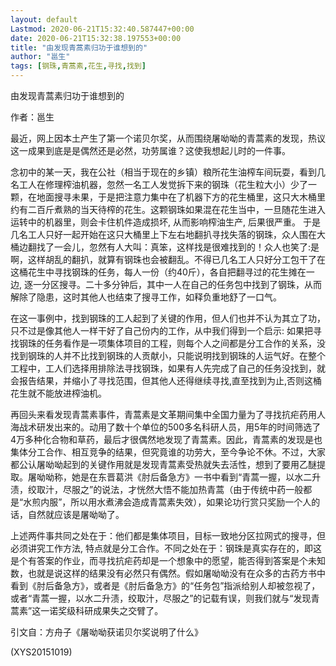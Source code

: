```yaml
---
layout: default
Lastmod: 2020-06-21T15:32:40.587447+00:00
date: 2020-06-21T15:32:38.197553+00:00
title: "由发现青蒿素归功于谁想到的"
author: "邕生"
tags: [钢珠,青蒿素,花生,寻找,找到]
---
```


由发现青蒿素归功于谁想到的

作者：邕生

最近，网上因本土产生了第一个诺贝尔奖，从而围绕屠呦呦的青蒿素的发现，热议这一成果到底是是偶然还是必然，功劳属谁？这使我想起儿时的一件事。

念初中的某一天，我在公社（相当于现在的乡镇）粮所花生油榨车间玩耍，看到几名工人在修理榨油机器，忽然一名工人发觉拆下来的钢珠（花生粒大小）少了一颗，在地面搜寻未果，于是把注意力集中在了机器下方的花生桶里，这只大木桶里约有二百斤煮熟的当天待榨的花生。这颗钢珠如果混在花生当中，一旦随花生进入运转中的机器里，则会卡住机件造成损坏, 从而影响榨油生产, 后果很严重。 于是几名工人只好一起开始在这只大桶里上下左右地翻扒寻找失落的钢珠，众人围在大桶边翻找了一会儿，忽然有人大叫：真笨，这样找是很难找到的！众人也笑了:是啊，这样胡乱的翻扒，就算有钢珠也会被翻乱。不得已几名工人只好分工包干了在这桶花生中寻找钢珠的任务，每人一份（约40斤），各自把翻寻过的花生摊在一边, 逐一分区搜寻。二十多分钟后，其中一人在自己的任务包中找到了钢珠，从而解除了隐患，这时其他人也结束了搜寻工作，如释负重地舒了一口气。

在这一事例中，找到钢珠的工人起到了关键的作用，但人们也并不认为其立了功，只不过是像其他人一样干好了自己份内的工作，从中我们得到一个启示: 如果把寻找钢珠的任务看作是一项集体项目的工程，则每个人之间都是分工合作的关系，没找到钢珠的人并不比找到钢珠的人贡献小，只能说明找到钢珠的人运气好。在整个工程中，工人们选择用排除法寻找钢珠，如果有人先完成了自己的任务没找到，就会报告结果，并缩小了寻找范围，但其他人还得继续寻找,直至找到为止,否则这桶花生就不能放进榨油机。

再回头来看发现青蒿素事件，青蒿素是文革期间集中全国力量为了寻找抗疟药用人海战术研发出来的。动用了数十个单位的500多名科研人员，用5年的时间筛选了4万多种化合物和草药，最后才很偶然地发现了青蒿素。因此，青蒿素的发现是也集体分工合作、相互竞争的结果，但究竟谁的功劳大，至今争论不休。不过，大家都公认屠呦呦起到的关键作用就是发现青蒿素受热就失去活性，想到了要用乙醚提取。屠呦呦称，她是在东晋葛洪《肘后备急方》一书中看到“青蒿一握，以水二升渍，绞取汁，尽服之”的说法，才恍然大悟不能加热青蒿（由于传统中药一般都是“水煎内服”，所以用水煮沸会造成青蒿素失效），如果论功行赏只奖励一个人的话，自然就应该是屠呦呦了。

上述两件事共同之处在于：他们都是集体项目，目标一致地分区拉网式的搜寻，但必须讲究工作方法, 特点就是分工合作。不同之处在于：钢珠是真实存在的，即这是个有答案的作业，而寻找抗疟药却是一个想象中的愿望，能否得到答案是个未知数，也就是说这样的结果没有必然只有偶然。假如屠呦呦没有在众多的古药方书中看到《肘后备急方》，或者是《肘后备急方》的“任务包”指派给别人却被忽视了，或者“青蒿一握，以水二升渍，绞取汁，尽服之”的记载有误，则我们就与“发现青蒿素”这一诺奖级科研成果失之交臂了。

引文自：方舟子《屠呦呦获诺贝尔奖说明了什么》

(XYS20151019)

